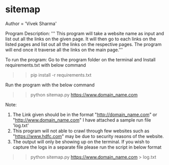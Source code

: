 # sitemap

Author = 'Vivek Sharma'

Program Description:
'''
This program will take a website name as input and list out all the links on the given page.
It will then go to each links on the listed pages and list out all the links on the respective pages.
The program will end once it traverse all the links on the main page.'''


To run the program:
Go to the program folder on the terminal and Install requirements.txt with below command
>> pip install -r requirements.txt
 
 
 Run the program with the below command
>> python sitemap.py https://www.domain_name.com

Note:
1. The Link given should be in the format "http://domain_name.com" or "http://www.domain_name.com"
   I have attached a sample run file 'log.txt'
2. This program will not able to crawl through few websites such as "https://www.hdfc.com" 
   may be due to security reasons of the website.
3. The output will only be showing up on the terminal.
   If you wish to capture the logs in a separate file please run the script in below format
>> python sitemap.py https://www.domain_name.com > log.txt
